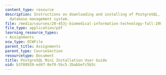 ```yaml
---
content_type: resource
description: Instructions on downloading and installing of PostgreSQL, an object-relational
  database management system.
file: /media/courses/20-453j-biomedical-information-technology-fall-2008/b3f88920ed478e705bc52babbefc5b5c_postgresql_user_.pdf
file_type: application/pdf
learning_resource_types:
- Assignments
ocw_type: OCWFile
parent_title: Assignments
parent_type: CourseSection
resourcetype: Document
title: PostgreSQL Mini Installation User Guide
uid: b3f88920-ed47-8e70-5bc5-2babbefc5b5c
---
```

